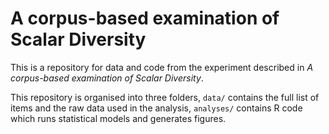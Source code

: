 # A corpus-based examination of Scalar Diversity

This is a repository for data and code from the experiment described in *A corpus-based examination of Scalar Diversity*.

This repository is organised into three folders, `data/` contains the full list of items and the raw data used in the analysis, `analyses/` contains R code which runs statistical models and generates figures.
